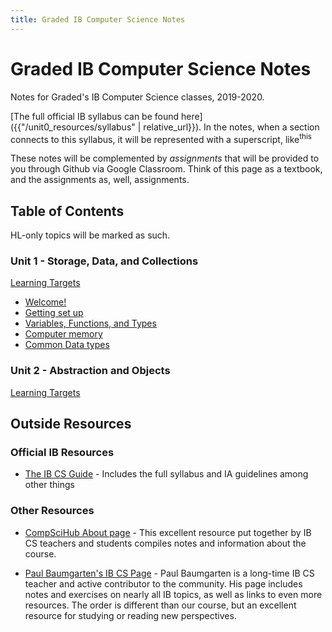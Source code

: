 ```yaml
---
title: Graded IB Computer Science Notes
---
```


# Graded IB Computer Science Notes

Notes for Graded's IB Computer Science classes, 2019-2020.

[The full official IB syllabus can be found here]({{"/unit0_resources/syllabus" | relative_url}}). In the notes, when a section connects to this syllabus, it will be represented with a superscript, like<sup>this</sup>

These notes will be complemented by *assignments* that will be provided to you through Github via Google Classroom. Think of this page as a textbook, and the assignments as, well, assignments. 

## Table of Contents

HL-only topics will be marked as such.

### Unit 1 - Storage, Data, and Collections

[Learning Targets]({{"/unit1/00_Learning_Targets",relative_url}})

* [Welcome!]({{"/unit1/00_Intro",relative_url}})
* [Getting set up]({{"/unit1/01_Getting_Set_Up",relative_url}})
* [Variables, Functions, and Types]({{"/unit1/02_FirstFunction",relative_url}})
* [Computer memory]({{"/unit1/03_Data_on_computers",relative_url}})
* [Common Data types]({{"/unit1/04_Common_data_types",relative_url}})

### Unit 2 - Abstraction and Objects

[Learning Targets]({{"/unit2/00_Learning_Targets",relative_url}})

## Outside Resources

### Official IB Resources

* [The IB CS Guide](https://ib.compscihub.net/wp-content/uploads/2015/04/IBCompSciGuide.pdf) - Includes the full syllabus and IA guidelines among other things

### Other Resources

* [CompSciHub About page](https://ib.compscihub.net/about) - This excellent resource put together by IB CS teachers and students compiles notes and information about the course.

* [Paul Baumgarten's IB CS Page](https://pbaumgarten.com/dp-compsci/) - Paul Baumgarten is a long-time IB CS teacher and active contributor to the community. His page includes notes and exercises on nearly all IB topics, as well as links to even more resources. The order is different than our course, but an excellent resource for studying or reading new perspectives.